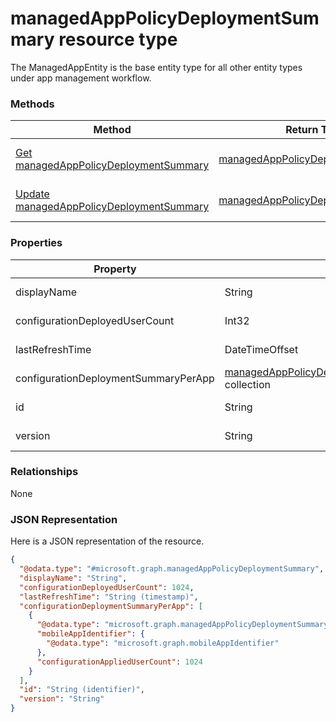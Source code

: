 ﻿# managedAppPolicyDeploymentSummary resource type

The ManagedAppEntity is the base entity type for all other entity types under app management workflow.
### Methods
|Method|Return Type|Description|
|---|---|---|
|[Get managedAppPolicyDeploymentSummary](../api/intune_mam_managedAppPolicyDeploymentSummary_get.md)|[managedAppPolicyDeploymentSummary](../resources/intune_mam_managedAppPolicyDeploymentSummary.md)|Read properties and relationships of the [managedAppPolicyDeploymentSummary](../resources/intune_mam_managedAppPolicyDeploymentSummary.md) object.|
|[Update managedAppPolicyDeploymentSummary](../api/intune_mam_managedAppPolicyDeploymentSummary_update.md)|[managedAppPolicyDeploymentSummary](../resources/intune_mam_managedAppPolicyDeploymentSummary.md)|Update the properties of a [managedAppPolicyDeploymentSummary](../resources/intune_mam_managedAppPolicyDeploymentSummary.md) object.|

### Properties
|Property|Type|Description|
|---|---|---|
|displayName|String|Not yet documented|
|configurationDeployedUserCount|Int32|Not yet documented|
|lastRefreshTime|DateTimeOffset|Not yet documented|
|configurationDeploymentSummaryPerApp|[managedAppPolicyDeploymentSummaryPerApp](../resources/intune_mam_managedAppPolicyDeploymentSummaryPerApp.md) collection|Not yet documented|
|id|String|Key of the entity.|
|version|String|Version of the entity.|

### Relationships
None
### JSON Representation
Here is a JSON representation of the resource.
<!-- {
  "blockType": "resource",
  "keyProperty": "id",
  "@odata.type": "microsoft.graph.managedAppPolicyDeploymentSummary"
}
-->
```json
{
  "@odata.type": "#microsoft.graph.managedAppPolicyDeploymentSummary",
  "displayName": "String",
  "configurationDeployedUserCount": 1024,
  "lastRefreshTime": "String (timestamp)",
  "configurationDeploymentSummaryPerApp": [
    {
      "@odata.type": "microsoft.graph.managedAppPolicyDeploymentSummaryPerApp",
      "mobileAppIdentifier": {
        "@odata.type": "microsoft.graph.mobileAppIdentifier"
      },
      "configurationAppliedUserCount": 1024
    }
  ],
  "id": "String (identifier)",
  "version": "String"
}
```



